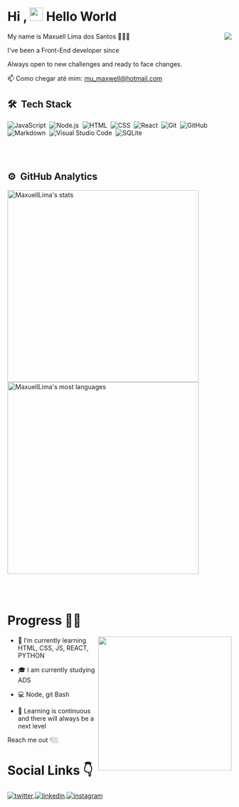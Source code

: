 ### <h1 align="left">Hi , <img src="https://raw.githubusercontent.com/kaueMarques/kaueMarques/master/hi.gif" width="30px" height="30px"> Hello World</h1>
<img align="right" src="https://raw.githubusercontent.com/gist/Maxuell123/2da42c424ed25d14e1681c708964d2ab/raw/eb91b3ac484dac47b235ebd9fda8e991ad6f13ca/card.svg">

My name is Maxuell Lima dos Santos 🧑🇧🇷

I've been a Front-End developer since

Always open to new challenges and ready to face changes.

📫 Como chegar até mim: mu_maxwell@hotmail.com

## 🛠 &nbsp;Tech Stack

![JavaScript](https://img.shields.io/badge/-JavaScript-05122A?style=flat&logo=javascript)&nbsp;
![Node.js](https://img.shields.io/badge/-Node.js-05122A?style=flat&logo=node.js)&nbsp;
![HTML](https://img.shields.io/badge/-HTML-05122A?style=flat&logo=HTML5)&nbsp;
![CSS](https://img.shields.io/badge/-CSS-05122A?style=flat&logo=CSS3&logoColor=1572B6)&nbsp;
![React](https://img.shields.io/badge/-React-05122A?style=flat&logo=react)&nbsp;
![Git](https://img.shields.io/badge/-Git-05122A?style=flat&logo=git)&nbsp;
![GitHub](https://img.shields.io/badge/-GitHub-05122A?style=flat&logo=github)&nbsp;
![Markdown](https://img.shields.io/badge/-Markdown-05122A?style=flat&logo=markdown)&nbsp;
![Visual Studio Code](https://img.shields.io/badge/-Visual%20Studio%20Code-05122A?style=flat&logo=visual-studio-code&logoColor=007ACC)&nbsp;
![SQLite](https://img.shields.io/badge/-SQLite-05122A?style=flat&logo=sqlite)&nbsp;

<br><br>



## ⚙️ &nbsp;GitHub Analytics

<p align="left">
<img width="430em" src="https://github-readme-stats.vercel.app/api?username=Maxuell123&show_icons=true&theme=vision-friendly-dark" alt="MaxuellLima's stats"/>
<img width="430em" src="https://github-readme-stats.vercel.app/api/top-langs/?username=Maxuell123&layout=compact&theme=vision-friendly-dark" alt="MaxuellLima's most languages"/>
</p>



<br><br>
  


<!--
**Maxuell123/Maxuell123** is a ✨ _special_ ✨ repository because its `README.md` (this file) appears on your GitHub profile.

Here are some ideas to get you started:

- 🔭 I’m currently working on ...
- 🌱 I’m currently learning ...
- 👯 I’m looking to collaborate on ...
- 🤔 I’m looking for help with ...
- 💬 Ask me about ...
- 📫 How to reach me: ...
- 😄 Pronouns: ...
- ⚡ Fun fact: ...
-->

# Progress 👨‍💻
<img align="right" src="https://raw.githubusercontent.com/MicaelliMedeiros/micaellimedeiros/master/image/computer-illustration.png" width="300"/>

- 🌱 I’m currently learning HTML, CSS, JS, REACT, PYTHON

- 🎓 I am currently studying ADS

- 💻 Node, git Bash

- 🚀 Learning is continuous and there will always be a next level





Reach me out 👇🏼
  
  # Social Links 👇

<a href="https://twitter.com/maxuell_lima" target="_blank">
  <img align="center" src="https://img.shields.io/badge/-maxuelllima-05122A?style=flat&logo=twitter" alt="twitter"/>  
</a>
<a href="https://www.linkedin.com/in/maxuell-lima-dos-santos-8423671a8/" target="_blank">
  <img align="center" src="https://img.shields.io/badge/-maxuelllima-05122A?style=flat&logo=linkedin" alt="linkedin"/>
</a>
<a href="https://www.instagram.com/max_limas/" target="_blank">
 <img align="center" src="https://img.shields.io/badge/-maxuelllima-05122A?style=flat&logo=instagram" alt="instagram"/>
</a>

